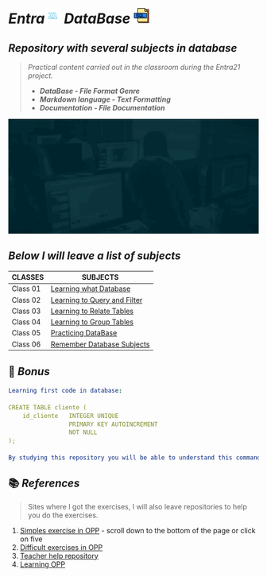 # _Entra![](./entra21numero.png) DataBase ![](./arquivo-sql.png)_

## _Repository with several subjects in database_

> _Practical content carried out in the classroom during the Entra21 project._
>
> - **_DataBase - File Format Genre_**
> - **_Markdown language - Text Formatting_**
> - **_Documentation - File Documentation_**

![Gif Entra21](https://raw.githubusercontent.com/seiler-emerson/Entra21_Logica_Java_2022/main/gif/entra21.gif)

## _Below I will leave a list of subjects_

| CLASSES | SUBJECTS |
|------|---------|
|Class 01 |[Learning what Database](/Class_01)
|Class 02 |[Learning to Query and Filter](/Class_02)
|Class 03 |[Learning to Relate Tables](/Class_03)
|Class 04 |[Learning to Group Tables](/Class_04)
|Class 05 |[Practicing DataBase](/Class_05)
|Class 06 |[Remember Database Subjects](/Class_06)

## 🎫 _Bonus_

```yaml
Learning first code in database:

CREATE TABLE cliente (
    id_cliente   INTEGER UNIQUE
                 PRIMARY KEY AUTOINCREMENT
                 NOT NULL
);

By studying this repository you will be able to understand this command:
```

## 📚 _References_ 

> Sites where I got the exercises, I will also leave repositories to help you do the exercises.

1. [Simples exercise in OPP](https://oliota.com/curso_detalhe/entra21-22-06-2022-banco-dados-relacional/1655902570366) - scroll down to the bottom of the page or click on five 
2. [Difficult exercises in OPP](https://www.ic.unicamp.br/~rocha/teaching/2012s2/mc536/listas/lista-01-respostas.pdf)
3. [Teacher help repository](https://github.com/oliota/entra21-aulas-bancos-relacionais)
4. [Learning OPP]()
